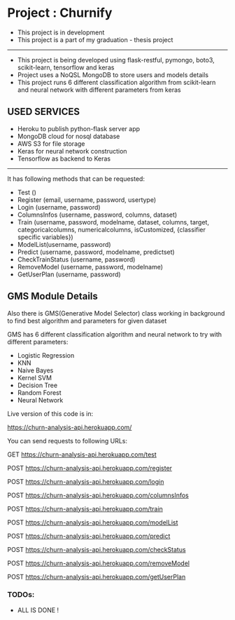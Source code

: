 # Project : Churnify

- This project is in development
- This project is a part of my graduation - thesis project

-----------------------------

- This project is being developed using flask-restful, pymongo, boto3, scikit-learn, tensorflow and keras
- Project uses a NoQSL MongoDB to store users and models details
- This project runs 6 different classification algorithm from scikit-learn and neural network with different parameters from keras


## USED SERVICES ##
- Heroku to publish python-flask server app
- MongoDB cloud for nosql database
- AWS S3 for file storage
- Keras for neural network construction
- Tensorflow as backend to Keras
-------------------------------

It has following methods that can be requested:

- Test ()           
- Register (email, username, password, usertype)
- Login (username, password)
- ColumnsInfos (username, password, columns, dataset)
- Train (username, password, modelname, dataset, columns, target, categoricalcolumns, numericalcolumns, isCustomized, {classifier specific variables})
- ModelList(username, password)
- Predict (username, password, modelname, predictset)
- CheckTrainStatus (username, password)
- RemoveModel (username, password, modelname)
- GetUserPlan (username, password)

## GMS Module Details ##

Also there is GMS(Generative Model Selector) class working in background to find best algorithm and parameters for given dataset

GMS has 6 different classification algorithm and neural network to try with different parameters:
- Logistic Regression
- KNN
- Naive Bayes
- Kernel SVM
- Decision Tree
- Random Forest
- Neural Network

Live version of this code is in:

https://churn-analysis-api.herokuapp.com/

You can send requests to following URLs:

GET https://churn-analysis-api.herokuapp.com/test


POST https://churn-analysis-api.herokuapp.com/register

POST https://churn-analysis-api.herokuapp.com/login


POST https://churn-analysis-api.herokuapp.com/columnsInfos

POST https://churn-analysis-api.herokuapp.com/train

POST https://churn-analysis-api.herokuapp.com/modelList

POST https://churn-analysis-api.herokuapp.com/predict

POST https://churn-analysis-api.herokuapp.com/checkStatus

POST https://churn-analysis-api.herokuapp.com/removeModel

POST https://churn-analysis-api.herokuapp.com/getUserPlan


### TODOs: ###
- ALL IS DONE !

